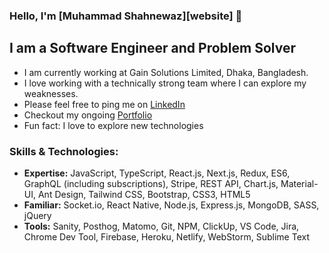 ### Hello, I'm [Muhammad Shahnewaz][website] 👋

## I am a Software Engineer and Problem Solver

- I am currently working at Gain Solutions Limited, Dhaka, Bangladesh.
- I love working with a technically strong team where I can explore my weaknesses.
- Please feel free to ping me on [LinkedIn](https://www.linkedin.com/in/shahnewaz601/)
- Checkout my ongoing [Portfolio](https://shahnewaz-portfolio.web.app/)
- Fun fact: I love to explore new technologies

### Skills & Technologies:

- **Expertise:** JavaScript, TypeScript, React.js, Next.js, Redux, ES6, GraphQL (including subscriptions), Stripe, REST API, Chart.js, Material-UI, Ant Design, Tailwind CSS, Bootstrap, CSS3, HTML5
- **Familiar:** Socket.io, React Native, Node.js, Express.js, MongoDB, SASS, jQuery
- **Tools:** Sanity, Posthog, Matomo, Git, NPM, ClickUp, VS Code, Jira, Chrome Dev Tool, Firebase, Heroku, Netlify, WebStorm, Sublime Text
